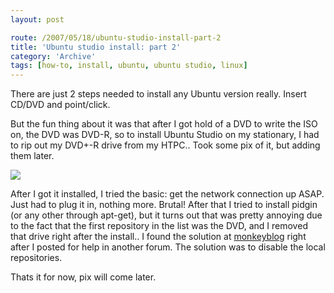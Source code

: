 ```yaml
---
layout: post

route: /2007/05/18/ubuntu-studio-install-part-2
title: 'Ubuntu studio install: part 2'
category: 'Archive'
tags: [how-to, install, ubuntu, ubuntu studio, linux]
---
```


There are just 2 steps needed to install any Ubuntu version really. Insert
CD/DVD and point/click.

But the fun thing about it was that after I got hold of a DVD to write the ISO
on, the DVD was DVD-R, so to install Ubuntu Studio on my stationary, I had to
rip out my DVD+-R drive from my HTPC.. Took some pix of it, but adding them
later.

<img src="/img/blog/imga22ebea86c37fcb440ac1dc8890221c9.jpg" class="ph"/>

After I got it installed, I tried the basic: get the network connection up ASAP.
Just had to plug it in, nothing more. Brutal! After that I tried to install
pidgin (or any other through apt-get), but it turns out that was pretty annoying
due to the fact that the first repository in the list was the DVD, and I removed
that drive right after the install.. I found the solution at
<a class="ph" target="_blank" rel="noopener noreferrer" href="http://monkeyblog.org/ubuntu/installing/#enabling_extra_repositories">monkeyblog</a>
right after I posted for help in another forum. The solution was to disable the
local repositories.

Thats it for now, pix will come later.
